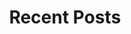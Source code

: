 ---
layout: post-index
title: "Recent Posts"
tags: [Jekyll, theme, responsive, blog, template]
image:
  feature: typewriter.jpg
---